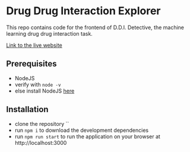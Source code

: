# Drug Drug Interaction Explorer

This repo contains code for the frontend of  D.D.I. Detective, the machine learning drug drug interaction task.

[Link to the live website](https://drug-drug-interaction.netlify.app/)

## Prerequisites

- NodeJS
- verify with `node -v`
- else install NodeJS [here](https://nodejs.org/)

## Installation

- clone the repository ``
- run `npm i` to download the development dependencies
- run `npm run start` to run the application on your browser at http://localhost:3000